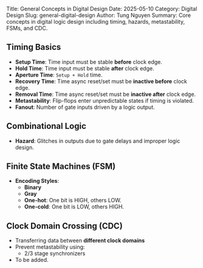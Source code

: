 Title: General Concepts in Digital Design
Date: 2025-05-10
Category: Digital Design
Slug: general-digital-design
Author: Tung Nguyen
Summary: Core concepts in digital logic design including timing, hazards, metastability, FSMs, and CDC.
 <!-- PELICAN_END_SUMMARY -->

## Timing Basics

- **Setup Time**: Time input must be stable **before** clock edge.
- **Hold Time**: Time input must be stable **after** clock edge.
- **Aperture Time**: `Setup + Hold` time.
- **Recovery Time**: Time async reset/set must be **inactive before** clock edge.
- **Removal Time**: Time async reset/set must be **inactive after** clock edge.
- **Metastability**: Flip-flops enter unpredictable states if timing is violated.
- **Fanout**: Number of gate inputs driven by a logic output.

## Combinational Logic

- **Hazard**: Glitches in outputs due to gate delays and improper logic design.

## Finite State Machines (FSM)

- **Encoding Styles**:
  - **Binary**
  - **Gray**
  - **One-hot**: One bit is HIGH, others LOW.
  - **One-cold**: One bit is LOW, others HIGH.

## Clock Domain Crossing (CDC)

- Transferring data between **different clock domains**
- Prevent metastability using:
  - 2/3 stage synchronizers
- To be added.